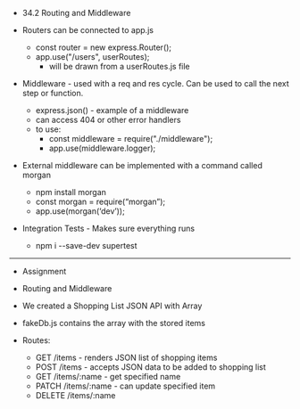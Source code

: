 - 34.2 Routing and Middleware
- Routers can be connected to app.js
    - const router = new express.Router();
    - app.use("/users", userRoutes);
        - will be drawn from a userRoutes.js file

- Middleware - used with a req and res cycle. Can be used to call the next step or function.
    - express.json() - example of a middleware
    - can access 404 or other error handlers
    - to use:
        - const middleware = require("./middleware");
        - app.use(middleware.logger);
- External middleware can be implemented with a command called morgan
    - npm install morgan
    - const morgan = require(“morgan”);
    - app.use(morgan(‘dev’));

- Integration Tests - Makes sure everything runs
    - npm i --save-dev supertest


_______________________________________________________
- Assignment
- Routing and Middleware
- We created a Shopping List JSON API with Array
- fakeDb.js contains the array with the stored items

- Routes:
    - GET /items - renders JSON list of shopping items
    - POST /items - accepts JSON data to be added to shopping list
    - GET /items/:name - get specified name
    - PATCH /items/:name - can update specified item
    - DELETE /items/:name